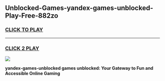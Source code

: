 
## Unblocked-Games-yandex-games-unblocked-Play-Free-882zo
<h3>
<a href="https://premium76.site?title=yandex-games-unblocked&ref=20M">CLICK TO PLAY</a></h3>
<hr>

<h3>
<a href="https://premium76.site?title=yandex-games-unblocked&ref=20M">CLICK 2 PLAY</a>
  
</h3>

<a href="https://premium76.site?title=yandex-games-unblocked&ref=19M"><img src="https://clearcache.store/games.png"></a>


**yandex-games-unblocked games unblocked: Your Gateway to Fun and Accessible Online Gaming**
